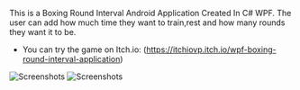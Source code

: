 This is a Boxing Round Interval Android Application Created In C# WPF. The user can add how much time they want to train,rest and how many rounds they want it to be.
-  You can try the game on Itch.io: (https://itchiovp.itch.io/wpf-boxing-round-interval-application)

![Screenshots](https://img.itch.zone/aW1hZ2UvMjU0NjgzNi8xNTE1NDE3OC5wbmc=/original/rEPuZJ.png)
![Screenshots](https://img.itch.zone/aW1hZ2UvMjU0NjgzNi8xNTE1NDE3Ni5wbmc=/original/pQU%2Brt.png)
